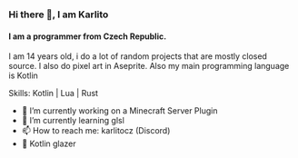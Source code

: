 ### Hi there 👋, I am Karlito
#### I am a programmer from Czech Republic.

I am 14 years old, i do a lot of random projects that are mostly closed source. I also do pixel art in Aseprite. Also my main programming language is Kotlin

Skills: Kotlin | Lua | Rust

- 🔭 I’m currently working on a Minecraft Server Plugin 
- 🌱 I’m currently learning glsl
- 📫 How to reach me: karlitocz (Discord)
- 🦄 Kotlin glazer






